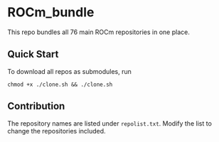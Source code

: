 # ROCm_bundle
This repo bundles all 76 main ROCm repositories in one place.

## Quick Start
To download all repos as submodules, run
```
chmod +x ./clone.sh && ./clone.sh
```

## Contribution
The repository names are listed under `repolist.txt`. Modify the list to change the repositories included.
